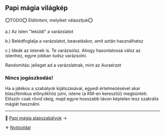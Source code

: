 ## Papi mágia világkép

⭕TODO⭕ Eldönteni, melyiket választjuk⭕

a.) Az isten "leküldi" a varázslatot

b.) Belédfoglalja a varázslatot, beavatáskor, amit aztán használhatsz

c.) Ideák az istenek is. Te varázsolsz. Ahogy hasonlatossá válsz az istenhez, egyre jobban tudsz varázsolni.

Randomitás: jelleget ad a varázslatnak, mint az Auraérzet

### Nincs jogászkodás!

Ha a játékos a szabályok kijátszásával, egyedi értelmezésével akar blaszfémikus előnyökhöz jutni, istene (a KM-en keresztül) megbünteti. Először csak rövid ideig, majd egyre hosszabb távon képtelen lesz szakrális mágiát használni.

---

🔗 [Papi mágia alapszabályok](112_papi.magia.alapszabalyok.md) →

⚜️ [Nyitóoldal](start.md#10-papi-m%C3%A1gia)
